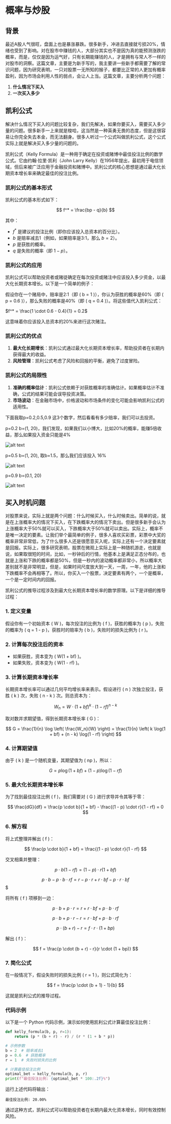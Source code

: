 # 概率与炒股

## 背景

最近A股人气很旺，盘面上也是暴涨暴跌。很多新手，冲进去直接就亏损20%，情绪也受到了影响。对在股市中赚钱的人，大部分其实也不是因为真的能预测涨跌的概率，而是，仅仅是因为运气好，只有长期能赚钱的人，才是拥有与常人不一样的对股市的洞察。这篇文章，主要是为新手写的，我主要讲一些新手都需要了解的常识问题，因为研究表明，一只对股票一无所知的猴子，都要比正常的人更加有概率盈利，因为市场会利用人性的弱点，会让人上当。这篇文章，主要分析两个问题：

1. **什么情况下买入**
2. **一次买入多少**

## 凯利公式

解决什么情况下买入的问题比较复杂，我们先解决，如果你要买入，需要买入多少量的问题。很多新手一上来就是梭哈，这当然是一种英勇无畏的态度，但是这很容易让你完全失去本金，而无法翻身。很多人听过一个公式叫做凯利公式，这个公式实际上就是解决买入多少量的问题的。

凯利公式（Kelly Formula）是一种用于确定在投资或赌博中最佳投注比例的数学公式。它由约翰·拉里·凯利（John Larry Kelly）在1956年提出，最初用于电信领域，但后来被广泛应用于金融投资和赌博中。凯利公式的核心思想是通过最大化长期资本增长率来确定最佳的投注比例。

### 凯利公式的基本形式

凯利公式的基本形式如下：

$$ f^* = \frac{bp - q}{b} $$

其中：

- $f^*$ 是建议的投注比例（即你应该投入总资本的百分比）。
- $b$ 是赔率减去1（例如，如果赔率是3:1，那么 $b = 2$）。
- $p$ 是获胜的概率。
- $q$ 是失败的概率（即 $1 - p$）。

### 凯利公式的应用

凯利公式可以帮助投资者或赌徒确定在每次投资或赌注中应该投入多少资金，以最大化长期资本增长。以下是一个简单的例子：

假设你在一个赌局中，赔率是2:1（即 \( b = 1 \)），你认为获胜的概率是60%（即 \( p = 0.6 \)），那么失败的概率是40%（即 \( q = 0.4 \)）。将这些值代入凯利公式：

$f^* = \frac{1 \cdot 0.6 - 0.4}{1} = 0.2$

这意味着你应该投入总资本的20%来进行这次赌注。

### 凯利公式的优点

1. **最大化长期增长**：凯利公式通过最大化长期资本增长率，帮助投资者在长期内获得最大的收益。
2. **风险管理**：凯利公式考虑了风险和回报的平衡，避免了过度冒险。

### 凯利公式的局限性

1. **准确的概率估计**：凯利公式依赖于对获胜概率的准确估计。如果概率估计不准确，公式的结果可能会误导投资决策。
2. **市场波动**：在金融市场中，价格波动和市场条件的变化可能会影响凯利公式的适用性。

下面我取p=0.2,0.5,0.9 这3个数字，然后看看有多少赔率，我们可以去投资。

p=0.2 b=(1, 20)，我们发现，如果我们以小博大，比如20%的概率，能赚5倍收益，那么如果投入资金只能是4%

![alt text](img/kelly.0.2.jpg)

p=0.5 b=(1, 20), 取b=1.5，那么我们应该投入 16%

![alt text](img/kelly0.5.jpg)

p=0.9 b=(0.1, 20)

![alt text](img/kelly0.9.jpg)



## 买入时机问题

对股票来说，实际上就是两个问题：什么时候买入，什么时候卖出。简单的说，就是在上涨概率大的情况下买入，在下跌概率大的情况下卖出。但是很多新手会认为上涨概率大于50%就可以买入，下跌概率大于50%就可以卖出。实际上，概率不是唯一决定的要素。让我们举个最简单的例子，很多人喜欢买彩票，彩票中大奖的概率非常非常低，为了什么很多人还是很愿意买入呢，实际上还有一个决定要素就是回报。实际上，很多研究表明，股票在微观上实际上是一种随机游走，也就是说，如果取很短的时间，比如，一秒钟后的行情，他基本上是满足正态分布的，也就是上涨和下跌的概率都是50%，但是一秒内的波动概率都非常小，所以概率大差别就不是非常明显，但是，如果时间尺度放大到一天，一周，一年，他的上涨和下跌概率不会再相等了。所以，你买入一个股票，决定要素有两个，一个是概率，一个是一定时间内的回报。



凯利公式的推导过程涉及到最大化长期资本增长率的数学原理。以下是详细的推导过程：

### 1. 定义变量

假设你有一个初始资本 \( W \)，每次投注的比例为 \( f \)，获胜的概率为 \( p \)，失败的概率为 \( q = 1 - p \)，获胜时的赔率为 \( b \)，失败时的损失比例为 \( r \)。

### 2. 计算每次投注后的资本

- 如果获胜，资本变为 \( W(1 + bf) \)。
- 如果失败，资本变为 \( W(1 - rf) \)。

### 3. 计算长期资本增长率

长期资本增长率可以通过几何平均增长率来表示。假设进行 \( n \) 次独立投注，获胜 \( k \) 次，失败 \( n - k \) 次。则总资本为：

$$ W_n = W \cdot (1 + bf)^k \cdot (1 - rf)^{n - k} $$

取对数并求期望值，得到长期资本增长率 \( G \)：

$$ G = \frac{1}{n} \log \left( \frac{W_n}{W} \right) = \frac{1}{n} \left( k \log(1 + bf) + (n - k) \log(1 - rf) \right) $$

### 4. 计算期望值

由于 \( k \) 是一个随机变量，其期望值为 \( np \)，所以：

$$ G = p \log(1 + bf) + (1 - p) \log(1 - rf) $$

### 5. 最大化长期资本增长率

为了找到最佳投注比例 \( f \)，我们需要对 \( G \) 进行求导并令其等于零：

$$ \frac{dG}{df} = \frac{p \cdot b}{1 + bf} - \frac{(1 - p) \cdot r}{1 - rf} = 0 $$

### 6. 解方程

将上式整理并解出 \( f \)：

$$ \frac{p \cdot b}{1 + bf} = \frac{(1 - p) \cdot r}{1 - rf} $$

交叉相乘并整理：

$$ p \cdot b (1 - rf) = (1 - p) \cdot r (1 + bf) $$

$$ p \cdot b - p \cdot b \cdot rf = r - p \cdot r + r \cdot bf - p \cdot r \cdot bf $$$

将所有 \( f \) 项移到一边：

$$ p \cdot b + p \cdot r = r + r \cdot bf + p \cdot b \cdot rf $$

$$ p \cdot b + p \cdot r - r = r \cdot bf + p \cdot b \cdot rf $$

$$ p \cdot (b + r) - r = f \cdot r \cdot (1 + bp) $$

解出 \( f \)：

$$ f = \frac{p \cdot (b + r) - r}{r \cdot (1 + bp)} $$

### 7. 简化公式

在一般情况下，假设失败时的损失比例 \( r = 1 \)，则公式简化为：

$$ f = \frac{p \cdot (b + 1) - 1}{b} $$

这就是凯利公式的推导过程。

### 代码示例

以下是一个 Python 代码示例，演示如何使用凯利公式计算最佳投注比例：

```python
def kelly_formula(b, p, r=1):
    return (p * (b + r) - r) / (r * (1 + b * p))

# 示例参数
b = 2  # 赔率减去1
p = 0.6  # 获胜概率
r = 1  # 失败时损失的比例

# 计算最佳投注比例
optimal_bet = kelly_formula(b, p, r)
print(f"最佳投注比例: {optimal_bet * 100:.2f}%")
```

运行上述代码将输出：
```
最佳投注比例: 20.00%
```

通过这种方式，凯利公式可以帮助投资者在长期内最大化资本增长，同时有效控制风险。
